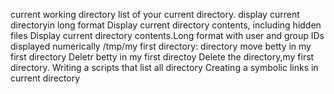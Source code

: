 current working directory
list of your current directory.
display current directoryin long format
Display current directory contents, including hidden files
Display current directory contents.Long format
with user and group IDs displayed numerically
/tmp/my first directory: directory
move betty in my first directory
Deletr betty in my first directoy
Delete the directory,my first directory.
Writing a scripts that list all directory
Creating a symbolic links in current directory
